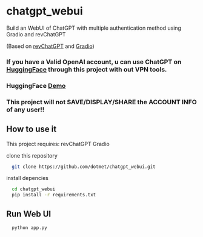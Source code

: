 # chatgpt_webui
Build an WebUI of ChatGPT with multiple authentication method using Gradio and revChatGPT

(Based on [revChatGPT](https://github.com/acheong08/ChatGPT) and [Gradio](https://gradio.app/))

### If you have a Valid OpenAI account, u can use ChatGPT on [HuggingFace](https://huggingface.co/) through this project with out VPN tools.
### HuggingFace [Demo](https://huggingface.co/spaces/dotmet/chatgpt_webui)


### This project will not SAVE/DISPLAY/SHARE the ACCOUNT INFO of any user!!

## How to use it

This project requires:
  revChatGPT
  Gradio

clone this repository

```bash
  git clone https://github.com/dotmet/chatgpt_webui.git
```

install depencies

```bash
  cd chatgpt_webui
  pip install -r requirements.txt
```
  
## Run Web UI

```
  python app.py
```
